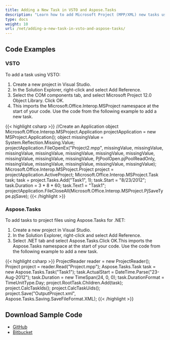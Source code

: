 ```yaml
---
title: Adding a New Task in VSTO and Aspose.Tasks
description: "Learn how to add Microsoft Project (MPP/XML) new tasks using Aspose.Tasks for .NET. in comparison with VSTO."
type: docs
weight: 10
url: /net/adding-a-new-task-in-vsto-and-aspose-tasks/
---
```


## **Code Examples**

### **VSTO**
To add a task using VSTO:

1. Create a new project in Visual Studio.
2. In the Solution Explorer, right-click and select Add Reference.
3. Select the COM components tab, and select Microsoft Project 12.0 Object Library.
   Click OK.
4. This imports the Microsoft.Office.Interop.MSProject namespace at the start of your code. Use the code from the following example to add a new task.

{{< highlight csharp >}}
//Create an Application object
Microsoft.Office.Interop.MSProject.Application projectApplication = new MSProject.Application();
object missingValue = System.Reflection.Missing.Value;
projectApplication.FileOpenEx("Project2.mpp",
    missingValue, missingValue, missingValue, missingValue,
    missingValue, missingValue, missingValue, missingValue,
    missingValue, missingValue, PjPoolOpen.pjPoolReadOnly,
    missingValue, missingValue, missingValue, missingValue,
    missingValue);
Microsoft.Office.Interop.MSProject.Project project = projectApplication.ActiveProject;
Microsoft.Office.Interop.MSProject.Task task;
task = project.Tasks.Add("Task1", 1);
task.Start = "8/23/2012";
task.Duration = 3 * 8 * 60;
task.Text1 = "Task1";
projectApplication.FileCloseAll(Microsoft.Office.Interop.MSProject.PjSaveType.pjSave);
{{< /highlight >}}

### **Aspose.Tasks**
To add tasks to project files using Aspose.Tasks for .NET:

1. Create a new project in Visual Studio.
2. In the Solution Explorer, right-click and select Add Reference.
3. Select .NET tab and select Aspose.Tasks.Click OK.This imports the Aspose.Tasks namespace at the start of your code. Use the code from the following example to add a new task. 

{{< highlight csharp >}}
ProjectReader reader = new ProjectReader();
Project project = reader.Read("Project.mpp");
Aspose.Tasks.Task task = new Aspose.Tasks.Task("Task1");
task.ActualStart = DateTime.Parse("23-Aug-2012");
task.Duration = new TimeSpan(24, 0, 0);
task.DurationFormat = TimeUnitType.Day;
project.RootTask.Children.Add(task);
project.CalcTaskIds();
project.CalcTaskUids();
project.Save("OutputProject.xml", Aspose.Tasks.Saving.SaveFileFormat.XML);
{{< /highlight >}}

## **Download Sample Code**
- [GitHub](https://github.com/aspose-tasks/Aspose.Tasks-for-.NET/releases/download/AsposeTaskNETVsVSTOProjectv1.1/Adding.a.New.Task.Aspose.Tasks.zip)
- [Bitbucket](https://bitbucket.org/asposemarketplace/aspose-for-vsto/downloads/Adding%20a%20New%20Task%20(Aspose.Tasks).zip)
